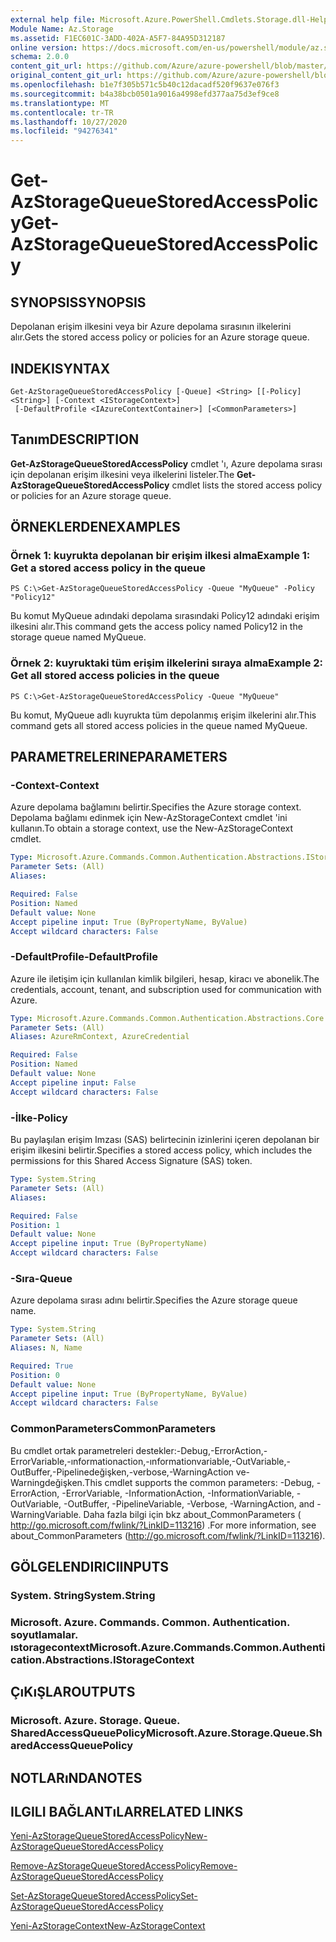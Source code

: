 ```yaml
---
external help file: Microsoft.Azure.PowerShell.Cmdlets.Storage.dll-Help.xml
Module Name: Az.Storage
ms.assetid: F1EC601C-3ADD-402A-A5F7-84A95D312187
online version: https://docs.microsoft.com/en-us/powershell/module/az.storage/get-azstoragequeuestoredaccesspolicy
schema: 2.0.0
content_git_url: https://github.com/Azure/azure-powershell/blob/master/src/Storage/Storage.Management/help/Get-AzStorageQueueStoredAccessPolicy.md
original_content_git_url: https://github.com/Azure/azure-powershell/blob/master/src/Storage/Storage.Management/help/Get-AzStorageQueueStoredAccessPolicy.md
ms.openlocfilehash: b1e7f305b571c5b40c12dacadf520f9637e076f3
ms.sourcegitcommit: b4a38bcb0501a9016a4998efd377aa75d3ef9ce8
ms.translationtype: MT
ms.contentlocale: tr-TR
ms.lasthandoff: 10/27/2020
ms.locfileid: "94276341"
---
```

# <span data-ttu-id="d0703-101">Get-AzStorageQueueStoredAccessPolicy</span><span class="sxs-lookup"><span data-stu-id="d0703-101">Get-AzStorageQueueStoredAccessPolicy</span></span>

## <span data-ttu-id="d0703-102">SYNOPSIS</span><span class="sxs-lookup"><span data-stu-id="d0703-102">SYNOPSIS</span></span>
<span data-ttu-id="d0703-103">Depolanan erişim ilkesini veya bir Azure depolama sırasının ilkelerini alır.</span><span class="sxs-lookup"><span data-stu-id="d0703-103">Gets the stored access policy or policies for an Azure storage queue.</span></span>

## <span data-ttu-id="d0703-104">INDEKI</span><span class="sxs-lookup"><span data-stu-id="d0703-104">SYNTAX</span></span>

```
Get-AzStorageQueueStoredAccessPolicy [-Queue] <String> [[-Policy] <String>] [-Context <IStorageContext>]
 [-DefaultProfile <IAzureContextContainer>] [<CommonParameters>]
```

## <span data-ttu-id="d0703-105">Tanım</span><span class="sxs-lookup"><span data-stu-id="d0703-105">DESCRIPTION</span></span>
<span data-ttu-id="d0703-106">**Get-AzStorageQueueStoredAccessPolicy** cmdlet 'ı, Azure depolama sırası için depolanan erişim ilkesini veya ilkelerini listeler.</span><span class="sxs-lookup"><span data-stu-id="d0703-106">The **Get-AzStorageQueueStoredAccessPolicy** cmdlet lists the stored access policy or policies for an Azure storage queue.</span></span>

## <span data-ttu-id="d0703-107">ÖRNEKLERDEN</span><span class="sxs-lookup"><span data-stu-id="d0703-107">EXAMPLES</span></span>

### <span data-ttu-id="d0703-108">Örnek 1: kuyrukta depolanan bir erişim ilkesi alma</span><span class="sxs-lookup"><span data-stu-id="d0703-108">Example 1: Get a stored access policy in the queue</span></span>
```
PS C:\>Get-AzStorageQueueStoredAccessPolicy -Queue "MyQueue" -Policy "Policy12"
```

<span data-ttu-id="d0703-109">Bu komut MyQueue adındaki depolama sırasındaki Policy12 adındaki erişim ilkesini alır.</span><span class="sxs-lookup"><span data-stu-id="d0703-109">This command gets the access policy named Policy12 in the storage queue named MyQueue.</span></span>

### <span data-ttu-id="d0703-110">Örnek 2: kuyruktaki tüm erişim ilkelerini sıraya alma</span><span class="sxs-lookup"><span data-stu-id="d0703-110">Example 2: Get all stored access policies in the queue</span></span>
```
PS C:\>Get-AzStorageQueueStoredAccessPolicy -Queue "MyQueue"
```

<span data-ttu-id="d0703-111">Bu komut, MyQueue adlı kuyrukta tüm depolanmış erişim ilkelerini alır.</span><span class="sxs-lookup"><span data-stu-id="d0703-111">This command gets all stored access policies in the queue named MyQueue.</span></span>

## <span data-ttu-id="d0703-112">PARAMETRELERINE</span><span class="sxs-lookup"><span data-stu-id="d0703-112">PARAMETERS</span></span>

### <span data-ttu-id="d0703-113">-Context</span><span class="sxs-lookup"><span data-stu-id="d0703-113">-Context</span></span>
<span data-ttu-id="d0703-114">Azure depolama bağlamını belirtir.</span><span class="sxs-lookup"><span data-stu-id="d0703-114">Specifies the Azure storage context.</span></span>
<span data-ttu-id="d0703-115">Depolama bağlamı edinmek için New-AzStorageContext cmdlet 'ini kullanın.</span><span class="sxs-lookup"><span data-stu-id="d0703-115">To obtain a storage context, use the New-AzStorageContext cmdlet.</span></span>

```yaml
Type: Microsoft.Azure.Commands.Common.Authentication.Abstractions.IStorageContext
Parameter Sets: (All)
Aliases:

Required: False
Position: Named
Default value: None
Accept pipeline input: True (ByPropertyName, ByValue)
Accept wildcard characters: False
```

### <span data-ttu-id="d0703-116">-DefaultProfile</span><span class="sxs-lookup"><span data-stu-id="d0703-116">-DefaultProfile</span></span>
<span data-ttu-id="d0703-117">Azure ile iletişim için kullanılan kimlik bilgileri, hesap, kiracı ve abonelik.</span><span class="sxs-lookup"><span data-stu-id="d0703-117">The credentials, account, tenant, and subscription used for communication with Azure.</span></span>

```yaml
Type: Microsoft.Azure.Commands.Common.Authentication.Abstractions.Core.IAzureContextContainer
Parameter Sets: (All)
Aliases: AzureRmContext, AzureCredential

Required: False
Position: Named
Default value: None
Accept pipeline input: False
Accept wildcard characters: False
```

### <span data-ttu-id="d0703-118">-İlke</span><span class="sxs-lookup"><span data-stu-id="d0703-118">-Policy</span></span>
<span data-ttu-id="d0703-119">Bu paylaşılan erişim Imzası (SAS) belirtecinin izinlerini içeren depolanan bir erişim ilkesini belirtir.</span><span class="sxs-lookup"><span data-stu-id="d0703-119">Specifies a stored access policy, which includes the permissions for this Shared Access Signature (SAS) token.</span></span>

```yaml
Type: System.String
Parameter Sets: (All)
Aliases:

Required: False
Position: 1
Default value: None
Accept pipeline input: True (ByPropertyName)
Accept wildcard characters: False
```

### <span data-ttu-id="d0703-120">-Sıra</span><span class="sxs-lookup"><span data-stu-id="d0703-120">-Queue</span></span>
<span data-ttu-id="d0703-121">Azure depolama sırası adını belirtir.</span><span class="sxs-lookup"><span data-stu-id="d0703-121">Specifies the Azure storage queue name.</span></span>

```yaml
Type: System.String
Parameter Sets: (All)
Aliases: N, Name

Required: True
Position: 0
Default value: None
Accept pipeline input: True (ByPropertyName, ByValue)
Accept wildcard characters: False
```

### <span data-ttu-id="d0703-122">CommonParameters</span><span class="sxs-lookup"><span data-stu-id="d0703-122">CommonParameters</span></span>
<span data-ttu-id="d0703-123">Bu cmdlet ortak parametreleri destekler:-Debug,-ErrorAction,-ErrorVariable,-ınformationaction,-ınformationvariable,-OutVariable,-OutBuffer,-Pipelinedeğişken,-verbose,-WarningAction ve-Warningdeğişken.</span><span class="sxs-lookup"><span data-stu-id="d0703-123">This cmdlet supports the common parameters: -Debug, -ErrorAction, -ErrorVariable, -InformationAction, -InformationVariable, -OutVariable, -OutBuffer, -PipelineVariable, -Verbose, -WarningAction, and -WarningVariable.</span></span> <span data-ttu-id="d0703-124">Daha fazla bilgi için bkz about_CommonParameters ( http://go.microsoft.com/fwlink/?LinkID=113216) .</span><span class="sxs-lookup"><span data-stu-id="d0703-124">For more information, see about_CommonParameters (http://go.microsoft.com/fwlink/?LinkID=113216).</span></span>

## <span data-ttu-id="d0703-125">GÖLGELENDIRICI</span><span class="sxs-lookup"><span data-stu-id="d0703-125">INPUTS</span></span>

### <span data-ttu-id="d0703-126">System. String</span><span class="sxs-lookup"><span data-stu-id="d0703-126">System.String</span></span>

### <span data-ttu-id="d0703-127">Microsoft. Azure. Commands. Common. Authentication. soyutlamalar. ıstoragecontext</span><span class="sxs-lookup"><span data-stu-id="d0703-127">Microsoft.Azure.Commands.Common.Authentication.Abstractions.IStorageContext</span></span>

## <span data-ttu-id="d0703-128">ÇıKıŞLAR</span><span class="sxs-lookup"><span data-stu-id="d0703-128">OUTPUTS</span></span>

### <span data-ttu-id="d0703-129">Microsoft. Azure. Storage. Queue. SharedAccessQueuePolicy</span><span class="sxs-lookup"><span data-stu-id="d0703-129">Microsoft.Azure.Storage.Queue.SharedAccessQueuePolicy</span></span>

## <span data-ttu-id="d0703-130">NOTLARıNDA</span><span class="sxs-lookup"><span data-stu-id="d0703-130">NOTES</span></span>

## <span data-ttu-id="d0703-131">ILGILI BAĞLANTıLAR</span><span class="sxs-lookup"><span data-stu-id="d0703-131">RELATED LINKS</span></span>

[<span data-ttu-id="d0703-132">Yeni-AzStorageQueueStoredAccessPolicy</span><span class="sxs-lookup"><span data-stu-id="d0703-132">New-AzStorageQueueStoredAccessPolicy</span></span>](./New-AzStorageQueueStoredAccessPolicy.md)

[<span data-ttu-id="d0703-133">Remove-AzStorageQueueStoredAccessPolicy</span><span class="sxs-lookup"><span data-stu-id="d0703-133">Remove-AzStorageQueueStoredAccessPolicy</span></span>](./Remove-AzStorageQueueStoredAccessPolicy.md)

[<span data-ttu-id="d0703-134">Set-AzStorageQueueStoredAccessPolicy</span><span class="sxs-lookup"><span data-stu-id="d0703-134">Set-AzStorageQueueStoredAccessPolicy</span></span>](./Set-AzStorageQueueStoredAccessPolicy.md)

[<span data-ttu-id="d0703-135">Yeni-AzStorageContext</span><span class="sxs-lookup"><span data-stu-id="d0703-135">New-AzStorageContext</span></span>](./New-AzStorageContext.md)


